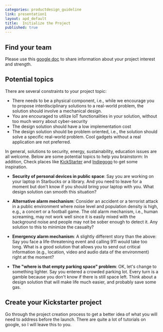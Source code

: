```yaml
---
categories: productdesign_guideline
link: presentation1
layout: apd_default
title:  Initialize the Project
published: true
---
```


## Find your team
Please use this [google doc][googledoc] to share information about your project interest and strength.

## Potential topics
There are several constraints to your project topic:

* There needs to be a physical component, i.e., while we encourage you to propose interdisciplinary
solutions to a real-world problem, the solution should involve a mechanical design.
* You are encouraged to utilize IoT functionalities in your solution, without too much worry about 
cyber-security
* The design solution should have a low implementation cost
* The design solution should be problem oriented, i.e., the solution should solve a specific real-world problem.
Cool gadgets without a real application are not preferred.  

In general, solutions to security, energy, sustainability, education issues are all welcome.
Below are some potential topics to help you brainstorm:
In addition, Check places like [KickStarter][ks] and [Indiegogo][ig] to get some inspiration. 

* **Security of personal devices in public space**: Say you are working on your laptop in Starbucks or 
 a library. And you need to leave for a moment but don't know if you should bring your 
 laptop with you. What design solution can smooth this situation?
 
* **Alternative alarm mechanism**: Consider an accident or a terrorist attack in a public environment 
where noise level and population density is high, e.g., a concert or a football game. The old alarm 
mechanism, i.e., human screaming, may not work well since it is easily mixed with the background noise
and people may not be sober enough to detect it. Any solution to this to minimize the casualty?

* **Emergency alarm mechanism**: A slightly different story than the above: Say you face a life-threatening event and 
calling 911 would take too long. What is a good solution that allows you to send out critical information 
(e.g., location, video and audio data of the environment) right at the moment?

* **The "where is that empty parking space" problem**: OK, let's change to something lighter. Say you
entered a crowded parking lot. Every turn is a gamble because you don't know if there is still space
left. Think about a design solution that will make life much easier, and probably save some gas.

## Create your Kickstarter project
Go through the project creation process to get a better idea of what you will need to 
address before the launch. There are quite a lot of tutorials on google, so I will leave this to you.

[googledoc]: ./
[ks]: https://www.kickstarter.com
[ig]: https://www.indiegogo.com